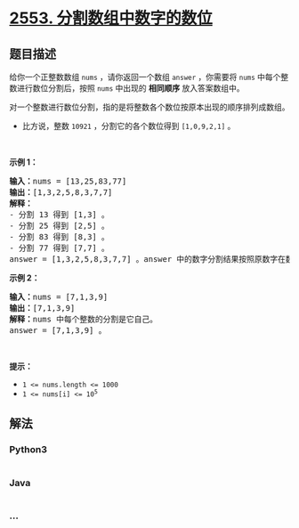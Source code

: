 # [2553. 分割数组中数字的数位](https://leetcode-cn.com/problems/separate-the-digits-in-an-array)



## 题目描述

<!-- 这里写题目描述 -->

<p>给你一个正整数数组&nbsp;<code>nums</code>&nbsp;，请你返回一个数组<em>&nbsp;</em><code>answer</code> ，你需要将&nbsp;<code>nums</code>&nbsp;中每个整数进行数位分割后，按照&nbsp;<code>nums</code>&nbsp;中出现的&nbsp;<strong>相同顺序</strong>&nbsp;放入答案数组中。</p>

<p>对一个整数进行数位分割，指的是将整数各个数位按原本出现的顺序排列成数组。</p>

<ul>
	<li>比方说，整数&nbsp;<code>10921</code>&nbsp;，分割它的各个数位得到&nbsp;<code>[1,0,9,2,1]</code>&nbsp;。</li>
</ul>

<p>&nbsp;</p>

<p><strong>示例 1：</strong></p>

<pre><b>输入：</b>nums = [13,25,83,77]
<b>输出：</b>[1,3,2,5,8,3,7,7]
<b>解释：</b>
- 分割 13 得到 [1,3] 。
- 分割 25 得到 [2,5] 。
- 分割 83 得到 [8,3] 。
- 分割 77 得到 [7,7] 。
answer = [1,3,2,5,8,3,7,7] 。answer 中的数字分割结果按照原数字在数组中的相同顺序排列。
</pre>

<p><strong>示例 2：</strong></p>

<pre><b>输入：</b>nums = [7,1,3,9]
<b>输出：</b>[7,1,3,9]
<b>解释：</b>nums 中每个整数的分割是它自己。
answer = [7,1,3,9] 。
</pre>

<p>&nbsp;</p>

<p><strong>提示：</strong></p>

<ul>
	<li><code>1 &lt;= nums.length &lt;= 1000</code></li>
	<li><code>1 &lt;= nums[i] &lt;= 10<sup>5</sup></code></li>
</ul>


## 解法

<!-- 这里可写通用的实现逻辑 -->

<!-- tabs:start -->

### **Python3**

<!-- 这里可写当前语言的特殊实现逻辑 -->

```python

```

### **Java**

<!-- 这里可写当前语言的特殊实现逻辑 -->

```java

```

### **...**

```

```

<!-- tabs:end -->
